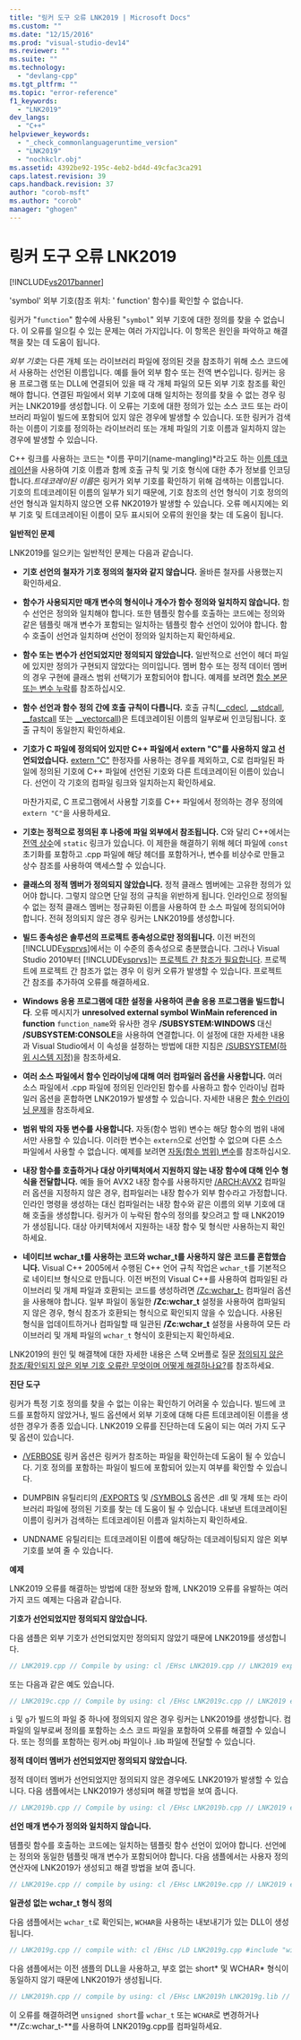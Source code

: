 ```yaml
---
title: "링커 도구 오류 LNK2019 | Microsoft Docs"
ms.custom: ""
ms.date: "12/15/2016"
ms.prod: "visual-studio-dev14"
ms.reviewer: ""
ms.suite: ""
ms.technology: 
  - "devlang-cpp"
ms.tgt_pltfrm: ""
ms.topic: "error-reference"
f1_keywords: 
  - "LNK2019"
dev_langs: 
  - "C++"
helpviewer_keywords: 
  - "_check_commonlanguageruntime_version"
  - "LNK2019"
  - "nochkclr.obj"
ms.assetid: 4392be92-195c-4eb2-bd4d-49cfac3ca291
caps.latest.revision: 39
caps.handback.revision: 37
author: "corob-msft"
ms.author: "corob"
manager: "ghogen"
---
```

# 링커 도구 오류 LNK2019
[!INCLUDE[vs2017banner](../../assembler/inline/includes/vs2017banner.md)]

'symbol' 외부 기호\(참조 위치: ' function' 함수\)를 확인할 수 없습니다.  
  
 링커가 "`function`" 함수에 사용된 "`symbol`" 외부 기호에 대한 정의를 찾을 수 없습니다. 이 오류를 일으킬 수 있는 문제는 여러 가지입니다. 이 항목은 원인을 파악하고 해결책을 찾는 데 도움이 됩니다.  
  
 *외부 기호*는 다른 개체 또는 라이브러리 파일에 정의된 것을 참조하기 위해 소스 코드에서 사용하는 선언된 이름입니다. 예를 들어 외부 함수 또는 전역 변수입니다. 링커는 응용 프로그램 또는 DLL에 연결되어 있을 때 각 개체 파일의 모든 외부 기호 참조를 확인해야 합니다. 연결된 파일에서 외부 기호에 대해 일치하는 정의를 찾을 수 없는 경우 링커는 LNK2019를 생성합니다. 이 오류는 기호에 대한 정의가 있는 소스 코드 또는 라이브러리 파일이 빌드에 포함되어 있지 않은 경우에 발생할 수 있습니다. 또한 링커가 검색하는 이름이 기호를 정의하는 라이브러리 또는 개체 파일의 기호 이름과 일치하지 않는 경우에 발생할 수 있습니다.  
  
 C\+\+ 링크를 사용하는 코드는 *이름 꾸미기\(name\-mangling\)*라고도 하는 [이름 데코레이션](../../error-messages/tool-errors/name-decoration.md)을 사용하여 기호 이름과 함께 호출 규칙 및 기호 형식에 대한 추가 정보를 인코딩합니다.*트데코레이된 이름*은 링커가 외부 기호를 확인하기 위해 검색하는 이름입니다. 기호의 트데코레이된 이름의 일부가 되기 때문에, 기호 참조의 선언 형식이 기호 정의의 선언 형식과 일치하지 않으면 오류 NK2019가 발생할 수 있습니다. 오류 메시지에는 외부 기호 및 트데코레이된 이름이 모두 표시되어 오류의 원인을 찾는 데 도움이 됩니다.  
  
 **일반적인 문제**  
  
 LNK2019를 일으키는 일반적인 문제는 다음과 같습니다.  
  
-   **기호 선언의 철자가 기호 정의의 철자와 같지 않습니다.** 올바른 철자를 사용했는지 확인하세요.  
  
-   **함수가 사용되지만 매개 변수의 형식이나 개수가 함수 정의와 일치하지 않습니다.** 함수 선언은 정의와 일치해야 합니다. 또한 템플릿 함수를 호출하는 코드에는 정의와 같은 템플릿 매개 변수가 포함되는 일치하는 템플릿 함수 선언이 있어야 합니다. 함수 호출이 선언과 일치하며 선언이 정의와 일치하는지 확인하세요.  
  
-   **함수 또는 변수가 선언되었지만 정의되지 않았습니다.** 일반적으로 선언이 헤더 파일에 있지만 정의가 구현되지 않았다는 의미입니다. 멤버 함수 또는 정적 데이터 멤버의 경우 구현에 클래스 범위 선택기가 포함되어야 합니다. 예제를 보려면 [함수 본문 또는 변수 누락](../../error-messages/tool-errors/missing-function-body-or-variable.md)를 참조하십시오.  
  
-   **함수 선언과 함수 정의 간에 호출 규칙이 다릅니다.** 호출 규칙\([\_\_cdecl](../../cpp/cdecl.md), [\_\_stdcall](../../cpp/stdcall.md), [\_\_fastcall](../../cpp/fastcall.md) 또는 [\_\_vectorcall](../../cpp/vectorcall.md)\)은 트데코레이된 이름의 일부로써 인코딩됩니다. 호출 규칙이 동일한지 확인하세요.  
  
-   **기호가 C 파일에 정의되어 있지만 C\+\+ 파일에서 extern "C"를 사용하지 않고 선언되었습니다.** [extern "C"](../../cpp/using-extern-to-specify-linkage.md) 한정자를 사용하는 경우를 제외하고, C로 컴파일된 파일에 정의된 기호에 C\+\+ 파일에 선언된 기호와 다른 트데코레이된 이름이 있습니다. 선언이 각 기호의 컴파일 링크와 일치하는지 확인하세요.  
  
     마찬가지로, C 프로그램에서 사용할 기호를 C\+\+ 파일에서 정의하는 경우 정의에 `extern "C"`을 사용하세요.  
  
-   **기호는 정적으로 정의된 후 나중에 파일 외부에서 참조됩니다.** C와 달리 C\+\+에서는 [전역 상수](../../error-messages/tool-errors/global-constants-in-cpp.md)에 `static` 링크가 있습니다. 이 제한을 해결하기 위해 헤더 파일에 `const` 초기화를 포함하고 .cpp 파일에 해당 헤더를 포함하거나, 변수를 비상수로 만들고 상수 참조를 사용하여 액세스할 수 있습니다.  
  
-   **클래스의 정적 멤버가 정의되지 않았습니다.** 정적 클래스 멤버에는 고유한 정의가 있어야 합니다. 그렇지 않으면 단일 정의 규칙을 위반하게 됩니다. 인라인으로 정의될 수 없는 정적 클래스 멤버는 정규화된 이름을 사용하여 한 소스 파일에 정의되어야 합니다. 전혀 정의되지 않은 경우 링커는 LNK2019를 생성합니다.  
  
-   **빌드 종속성은 솔루션의 프로젝트 종속성으로만 정의됩니다.** 이전 버전의 [!INCLUDE[vsprvs](../../assembler/masm/includes/vsprvs_md.md)]에서는 이 수준의 종속성으로 충분했습니다. 그러나 Visual Studio 2010부터 [!INCLUDE[vsprvs](../../assembler/masm/includes/vsprvs_md.md)]는 [프로젝트 간 참조가 필요합니다](../Topic/Managing%20references%20in%20a%20project.md). 프로젝트에 프로젝트 간 참조가 없는 경우 이 링커 오류가 발생할 수 있습니다. 프로젝트 간 참조를 추가하여 오류를 해결하세요.  
  
-   **Windows 응용 프로그램에 대한 설정을 사용하여 콘솔 응용 프로그램을 빌드합니다**. 오류 메시지가 **unresolved external symbol WinMain referenced in function** `function_name`와 유사한 경우 **\/SUBSYSTEM:WINDOWS** 대신 **\/SUBSYSTEM:CONSOLE**을 사용하여 연결합니다. 이 설정에 대한 자세한 내용과 Visual Studio에서 이 속성을 설정하는 방법에 대한 지침은 [\/SUBSYSTEM\(하위 시스템 지정\)](../../build/reference/subsystem-specify-subsystem.md)을 참조하세요.  
  
-   **여러 소스 파일에서 함수 인라이닝에 대해 여러 컴파일러 옵션을 사용합니다.** 여러 소스 파일에서 .cpp 파일에 정의된 인라인된 함수를 사용하고 함수 인라이닝 컴파일러 옵션을 혼합하면 LNK2019가 발생할 수 있습니다. 자세한 내용은 [함수 인라이닝 문제](../../error-messages/tool-errors/function-inlining-problems.md)을 참조하세요.  
  
-   **범위 밖의 자동 변수를 사용합니다.** 자동\(함수 범위\) 변수는 해당 함수의 범위 내에서만 사용할 수 있습니다. 이러한 변수는 `extern`으로 선언할 수 없으며 다른 소스 파일에서 사용할 수 없습니다. 예제를 보려면 [자동\(함수 범위\) 변수](../../error-messages/tool-errors/automatic-function-scope-variables.md)를 참조하십시오.  
  
-   **내장 함수를 호출하거나 대상 아키텍처에서 지원하지 않는 내장 함수에 대해 인수 형식을 전달합니다.** 예들 들어 AVX2 내장 함수를 사용하지만 [\/ARCH:AVX2](../../build/reference/arch-x86.md) 컴파일러 옵션을 지정하지 않은 경우, 컴파일러는 내장 함수가 외부 함수라고 가정합니다. 인라인 명령을 생성하는 대신 컴파일러는 내장 함수와 같은 이름의 외부 기호에 대해 호출을 생성합니다. 링커가 이 누락된 함수의 정의를 찾으려고 할 때 LNK2019가 생성됩니다. 대상 아키텍처에서 지원하는 내장 함수 및 형식만 사용하는지 확인하세요.  
  
-   **네이티브 wchar\_t를 사용하는 코드와 wchar\_t를 사용하지 않은 코드를 혼합했습니다.** Visual C\+\+ 2005에서 수행된 C\+\+ 언어 규칙 작업은 `wchar_t`를 기본적으로 네이티브 형식으로 만듭니다. 이전 버전의 Visual C\+\+를 사용하여 컴파일된 라이브러리 및 개체 파일과 호환되는 코드를 생성하려면 [\/Zc:wchar\_t\-](../../build/reference/zc-wchar-t-wchar-t-is-native-type.md) 컴파일러 옵션을 사용해야 합니다. 일부 파일이 동일한 **\/Zc:wchar\_t** 설정을 사용하여 컴파일되지 않은 경우, 형식 참조가 호환되는 형식으로 확인되지 않을 수 있습니다. 사용된 형식을 업데이트하거나 컴파일할 때 일관된 **\/Zc:wchar\_t** 설정을 사용하여 모든 라이브러리 및 개체 파일의 `wchar_t` 형식이 호환되는지 확인하세요.  
  
 LNK2019의 원인 및 해결책에 대한 자세한 내용은 스택 오버플로 질문 [정의되지 않은 참조\/확인되지 않은 외부 기호 오류란 무엇이며 어떻게 해결하나요?](http://stackoverflow.com/q/12573816/2002113)를 참조하세요.  
  
 **진단 도구**  
  
 링커가 특정 기호 정의를 찾을 수 없는 이유는 확인하기 어려울 수 있습니다. 빌드에 코드를 포함하지 않았거나, 빌드 옵션에서 외부 기호에 대해 다른 트데코레이된 이름을 생성한 경우가 종종 있습니다. LNK2019 오류를 진단하는데 도움이 되는 여러 가지 도구 및 옵션이 있습니다.  
  
-   [\/VERBOSE](../../build/reference/verbose-print-progress-messages.md) 링커 옵션은 링커가 참조하는 파일을 확인하는데 도움이 될 수 있습니다. 기호 정의를 포함하는 파일이 빌드에 포함되어 있는지 여부를 확인할 수 있습니다.  
  
-   DUMPBIN 유틸리티의 [\/EXPORTS](../../build/reference/dash-exports.md) 및 [\/SYMBOLS](../../build/reference/symbols.md) 옵션은 .dll 및 개체 또는 라이브러리 파일에 정의된 기호를 찾는 데 도움이 될 수 있습니다. 내보낸 트데코레이된 이름이 링커가 검색하는 트데코레이된 이름과 일치하는지 확인하세요.  
  
-   UNDNAME 유틸리티는 트데코레이된 이름에 해당하는 데코레이팅되지 않은 외부 기호를 보여 줄 수 있습니다.  
  
 **예제**  
  
 LNK2019 오류를 해결하는 방법에 대한 정보와 함께, LNK2019 오류를 유발하는 여러 가지 코드 예제는 다음과 같습니다.  
  
 **기호가 선언되었지만 정의되지 않았습니다.**  
  
 다음 샘플은 외부 기호가 선언되었지만 정의되지 않았기 때문에 LNK2019를 생성합니다.  
  
```cpp  
// LNK2019.cpp // Compile by using: cl /EHsc LNK2019.cpp // LNK2019 expected extern char B[100];   // B is not available to the linker int main() { B[0] = ' ';   // LNK2019 }  
```  
  
 또는 다음과 같은 예도 있습니다.  
  
```cpp  
// LNK2019c.cpp // Compile by using: cl /EHsc LNK2019c.cpp // LNK2019 expected extern int i; extern void g(); void f() { i++; g(); } int main() {}  
```  
  
 `i` 및 `g`가 빌드의 파일 중 하나에 정의되지 않은 경우 링커는 LNK2019를 생성합니다. 컴파일의 일부로써 정의를 포함하는 소스 코드 파일을 포함하여 오류를 해결할 수 있습니다. 또는 정의를 포함하는 링커.obj 파일이나 .lib 파일에 전달할 수 있습니다.  
  
 **정적 데이터 멤버가 선언되었지만 정의되지 않았습니다.**  
  
 정적 데이터 멤버가 선언되었지만 정의되지 않은 경우에도 LNK2019가 발생할 수 있습니다. 다음 샘플에서는 LNK2019가 생성되며 해결 방법을 보여 줍니다.  
  
```cpp  
// LNK2019b.cpp // Compile by using: cl /EHsc LNK2019b.cpp // LNK2019 expected struct C { static int s; }; // Uncomment the following line to fix the error. // int C::s; int main() { C c; C::s = 1; }  
```  
  
 **선언 매개 변수가 정의와 일치하지 않습니다.**  
  
 템플릿 함수를 호출하는 코드에는 일치하는 템플릿 함수 선언이 있어야 합니다. 선언에는 정의와 동일한 템플릿 매개 변수가 포함되어야 합니다. 다음 샘플에서는 사용자 정의 연산자에 LNK2019가 생성되고 해결 방법을 보여 줍니다.  
  
```cpp  
// LNK2019e.cpp // compile by using: cl /EHsc LNK2019e.cpp // LNK2019 expected #include <iostream> using namespace std; template<class T> class Test { // The operator<< declaration does not match the definition below: friend ostream& operator<<(ostream&, Test&); // To fix, replace the line above with the following: // template<typename T> friend ostream& operator<<(ostream&, Test<T>&); }; template<typename T> ostream& operator<<(ostream& os, Test<T>& tt) { return os; } int main() { Test<int> t; cout << "Test: " << t << endl;   // LNK2019 unresolved external }  
```  
  
 **일관성 없는 wchar\_t 형식 정의**  
  
 다음 샘플에서는 `wchar_t`로 확인되는, `WCHAR`을 사용하는 내보내기가 있는 DLL이 생성됩니다.  
  
```cpp  
// LNK2019g.cpp // compile with: cl /EHsc /LD LNK2019g.cpp #include "windows.h" // WCHAR resolves to wchar_t __declspec(dllexport) void func(WCHAR*) {}  
```  
  
 다음 샘플에서는 이전 샘플의 DLL을 사용하고, 부호 없는 short\* 및 WCHAR\* 형식이 동일하지 않기 때문에 LNK2019가 생성됩니다.  
  
```cpp  
// LNK2019h.cpp // compile by using: cl /EHsc LNK2019h LNK2019g.lib // LNK2019 expected __declspec(dllimport) void func(unsigned short*); int main() { func(0); }  
```  
  
 이 오류를 해결하려면 `unsigned short`를 `wchar_t` 또는 `WCHAR`로 변경하거나 **\/Zc:wchar\_t\-**를 사용하여 LNK2019g.cpp를 컴파일하세요.